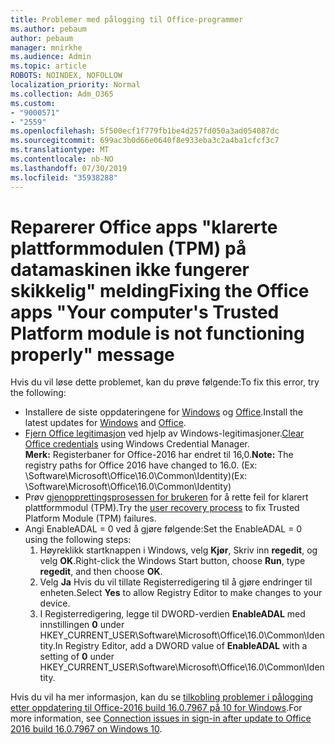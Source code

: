 ```yaml
---
title: Problemer med pålogging til Office-programmer
ms.author: pebaum
author: pebaum
manager: mnirkhe
ms.audience: Admin
ms.topic: article
ROBOTS: NOINDEX, NOFOLLOW
localization_priority: Normal
ms.collection: Adm_O365
ms.custom:
- "9000571"
- "2559"
ms.openlocfilehash: 5f500ecf1f779fb1be4d257fd050a3ad054087dc
ms.sourcegitcommit: 699ac3b0d66e0640f8e933eba3c2a4ba1cfcf3c7
ms.translationtype: MT
ms.contentlocale: nb-NO
ms.lasthandoff: 07/30/2019
ms.locfileid: "35938288"
---
```

# <a name="fixing-the-office-apps-your-computers-trusted-platform-module-is-not-functioning-properly-message"></a><span data-ttu-id="7eebd-102">Reparerer Office apps "klarerte plattformmodulen (TPM) på datamaskinen ikke fungerer skikkelig" melding</span><span class="sxs-lookup"><span data-stu-id="7eebd-102">Fixing the Office apps "Your computer's Trusted Platform module is not functioning properly" message</span></span>

<span data-ttu-id="7eebd-103">Hvis du vil løse dette problemet, kan du prøve følgende:</span><span class="sxs-lookup"><span data-stu-id="7eebd-103">To fix this error, try the following:</span></span>

- <span data-ttu-id="7eebd-104">Installere de siste oppdateringene for [Windows](https://support.microsoft.com/help/4027667/windows-10-update) og [Office](https://support.office.com/article/update-office-and-your-computer-with-microsoft-update-2ab296f3-7f03-43a2-8e50-46de917611c5).</span><span class="sxs-lookup"><span data-stu-id="7eebd-104">Install the latest updates for [Windows](https://support.microsoft.com/help/4027667/windows-10-update) and [Office](https://support.office.com/article/update-office-and-your-computer-with-microsoft-update-2ab296f3-7f03-43a2-8e50-46de917611c5).</span></span>
- <span data-ttu-id="7eebd-105">[Fjern Office legitimasjon](https://docs.microsoft.com/eoffice/troubleshoot/error-messages/another-account-already-signed-in#step-3-clear-cached-credentials-on-the-computer) ved hjelp av Windows-legitimasjoner.</span><span class="sxs-lookup"><span data-stu-id="7eebd-105">[Clear Office credentials](https://docs.microsoft.com/eoffice/troubleshoot/error-messages/another-account-already-signed-in#step-3-clear-cached-credentials-on-the-computer) using Windows Credential Manager.</span></span><br/>
    <span data-ttu-id="7eebd-106">**Merk:** Registerbaner for Office-2016 har endret til 16,0.</span><span class="sxs-lookup"><span data-stu-id="7eebd-106">**Note:** The registry paths for Office 2016 have changed to 16.0.</span></span> <span data-ttu-id="7eebd-107">(Ex: \Software\Microsoft\Office\16.0\Common\Identity\)</span><span class="sxs-lookup"><span data-stu-id="7eebd-107">(Ex: \Software\Microsoft\Office\16.0\Common\Identity\)</span></span>
- <span data-ttu-id="7eebd-108">Prøv [gjenopprettingsprosessen for brukeren](https://docs.microsoft.com/office365/troubleshoot/administration/connection-issue-when-sign-in-office-2016#symptom-2) for å rette feil for klarert plattformmodul (TPM).</span><span class="sxs-lookup"><span data-stu-id="7eebd-108">Try the [user recovery process](https://docs.microsoft.com/office365/troubleshoot/administration/connection-issue-when-sign-in-office-2016#symptom-2) to fix Trusted Platform Module (TPM) failures.</span></span>
- <span data-ttu-id="7eebd-109">Angi EnableADAL = 0 ved å gjøre følgende:</span><span class="sxs-lookup"><span data-stu-id="7eebd-109">Set the EnableADAL = 0 using the following steps:</span></span>  
    1. <span data-ttu-id="7eebd-110">Høyreklikk startknappen i Windows, velg **Kjør**, Skriv inn **regedit**, og velg **OK**.</span><span class="sxs-lookup"><span data-stu-id="7eebd-110">Right-click the Windows Start button, choose **Run**, type **regedit**, and then choose **OK**.</span></span>
    2. <span data-ttu-id="7eebd-111">Velg **Ja** Hvis du vil tillate Registerredigering til å gjøre endringer til enheten.</span><span class="sxs-lookup"><span data-stu-id="7eebd-111">Select **Yes** to allow Registry Editor to make changes to your device.</span></span>
    3. <span data-ttu-id="7eebd-112">I Registerredigering, legge til DWORD-verdien **EnableADAL** med innstillingen **0** under HKEY_CURRENT_USER\Software\Microsoft\Office\16.0\Common\Identity.</span><span class="sxs-lookup"><span data-stu-id="7eebd-112">In Registry Editor, add a DWORD value of **EnableADAL** with a setting of **0** under HKEY_CURRENT_USER\Software\Microsoft\Office\16.0\Common\Identity.</span></span>

<span data-ttu-id="7eebd-113">Hvis du vil ha mer informasjon, kan du se [tilkobling problemer i pålogging etter oppdatering til Office-2016 build 16.0.7967 på 10 for Windows](https://docs.microsoft.com/office365/troubleshoot/administration/connection-issue-when-sign-in-office-2016).</span><span class="sxs-lookup"><span data-stu-id="7eebd-113">For more information, see [Connection issues in sign-in after update to Office 2016 build 16.0.7967 on Windows 10](https://docs.microsoft.com/office365/troubleshoot/administration/connection-issue-when-sign-in-office-2016).</span></span>